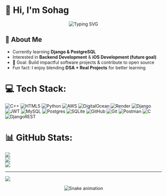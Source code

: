 # 👋 Hi, I'm Sohag  

<p align="center">
  <img src="https://readme-typing-svg.herokuapp.com/?font=Fira+Code&size=25&duration=3000&pause=1000&center=true&vCenter=true&width=500&lines=Backend+Developer;Competitive+Programmer;AI+Explorer;Problem+Solver+🚀;Machine+Learning+Enthusiast" alt="Typing SVG" />
</p>

## 🚀 About Me  
- Currently learning **Django & PostgreSQL**  
- Interested in **Backend Development** & **iOS Development (future goal)**  
- 🎯 Goal: Build impactful software projects & contribute to open source  
-  Fun fact: I enjoy blending **DSA + Real Projects** for better learning


# 💻 Tech Stack:
![C++](https://img.shields.io/badge/c++-%2300599C.svg?style=for-the-badge&logo=c%2B%2B&logoColor=white) ![HTML5](https://img.shields.io/badge/html5-%23E34F26.svg?style=for-the-badge&logo=html5&logoColor=white) ![Python](https://img.shields.io/badge/python-3670A0?style=for-the-badge&logo=python&logoColor=ffdd54) ![AWS](https://img.shields.io/badge/AWS-%23FF9900.svg?style=for-the-badge&logo=amazon-aws&logoColor=white) ![DigitalOcean](https://img.shields.io/badge/DigitalOcean-%230167ff.svg?style=for-the-badge&logo=digitalOcean&logoColor=white) ![Render](https://img.shields.io/badge/Render-%46E3B7.svg?style=for-the-badge&logo=render&logoColor=white) ![Django](https://img.shields.io/badge/django-%23092E20.svg?style=for-the-badge&logo=django&logoColor=white) ![JWT](https://img.shields.io/badge/JWT-black?style=for-the-badge&logo=JSON%20web%20tokens) ![MySQL](https://img.shields.io/badge/mysql-4479A1.svg?style=for-the-badge&logo=mysql&logoColor=white) ![Postgres](https://img.shields.io/badge/postgres-%23316192.svg?style=for-the-badge&logo=postgresql&logoColor=white) ![SQLite](https://img.shields.io/badge/sqlite-%2307405e.svg?style=for-the-badge&logo=sqlite&logoColor=white) ![GitHub](https://img.shields.io/badge/github-%23121011.svg?style=for-the-badge&logo=github&logoColor=white) ![Git](https://img.shields.io/badge/git-%23F05033.svg?style=for-the-badge&logo=git&logoColor=white) ![Postman](https://img.shields.io/badge/Postman-FF6C37?style=for-the-badge&logo=postman&logoColor=white) ![C](https://img.shields.io/badge/c-%2300599C.svg?style=for-the-badge&logo=c&logoColor=white) ![DjangoREST](https://img.shields.io/badge/DJANGO-REST-ff1709?style=for-the-badge&logo=django&logoColor=white&color=ff1709&labelColor=gray)
# 📊 GitHub Stats:
![](https://github-readme-stats.vercel.app/api?username=sohagcse07&theme=blue-green&hide_border=false&include_all_commits=true&count_private=false)<br/>
![](https://nirzak-streak-stats.vercel.app/?user=sohagcse07&theme=blue-green&hide_border=false)<br/>
![](https://github-readme-stats.vercel.app/api/top-langs/?username=sohagcse07&theme=blue-green&hide_border=false&include_all_commits=true&count_private=false&layout=compact)

---
[![](https://visitcount.itsvg.in/api?id=sohagcse07&icon=0&color=0)](https://visitcount.itsvg.in)

<!-- Proudly created with GPRM ( https://gprm.itsvg.in ) -->


<div align="center">
  <img src="https://profile-readme-generator.com/assets/snake.svg" alt="Snake animation" />
</div>
